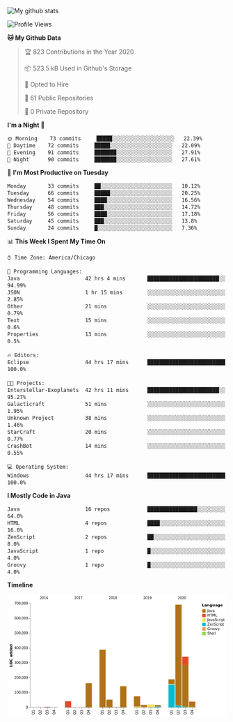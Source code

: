 ![My github stats](https://github-readme-stats.vercel.app/api?username=romvoid95&theme=gruvbox&include_all_commits=true&show_icons=true")

<!--START_SECTION:waka-->
![Profile Views](http://img.shields.io/badge/Profile%20Views-0-blue)

**🐱 My Github Data** 

> 🏆 823 Contributions in the Year 2020
 > 
> 📦 523.5 kB Used in Github's Storage 
 > 
> 💼 Opted to Hire
 > 
> 📜 61 Public Repositories
 > 
> 🔑 0 Private Repository 
 > 
**I'm a Night 🦉** 

```text
🌞 Morning    73 commits     █████░░░░░░░░░░░░░░░░░░░░   22.39% 
🌆 Daytime    72 commits     █████░░░░░░░░░░░░░░░░░░░░   22.09% 
🌃 Evening    91 commits     ███████░░░░░░░░░░░░░░░░░░   27.91% 
🌙 Night      90 commits     ███████░░░░░░░░░░░░░░░░░░   27.61%

```
📅 **I'm Most Productive on Tuesday** 

```text
Monday       33 commits     ██░░░░░░░░░░░░░░░░░░░░░░░   10.12% 
Tuesday      66 commits     █████░░░░░░░░░░░░░░░░░░░░   20.25% 
Wednesday    54 commits     ████░░░░░░░░░░░░░░░░░░░░░   16.56% 
Thursday     48 commits     ███░░░░░░░░░░░░░░░░░░░░░░   14.72% 
Friday       56 commits     ████░░░░░░░░░░░░░░░░░░░░░   17.18% 
Saturday     45 commits     ███░░░░░░░░░░░░░░░░░░░░░░   13.8% 
Sunday       24 commits     █░░░░░░░░░░░░░░░░░░░░░░░░   7.36%

```


📊 **This Week I Spent My Time On** 

```text
⌚︎ Time Zone: America/Chicago

💬 Programming Languages: 
Java                     42 hrs 4 mins       ███████████████████████░░   94.99% 
JSON                     1 hr 15 mins        ░░░░░░░░░░░░░░░░░░░░░░░░░   2.85% 
Other                    21 mins             ░░░░░░░░░░░░░░░░░░░░░░░░░   0.79% 
Text                     15 mins             ░░░░░░░░░░░░░░░░░░░░░░░░░   0.6% 
Properties               13 mins             ░░░░░░░░░░░░░░░░░░░░░░░░░   0.5%

🔥 Editors: 
Eclipse                  44 hrs 17 mins      █████████████████████████   100.0%

🐱‍💻 Projects: 
Interstellar-Exoplanets  42 hrs 11 mins      ███████████████████████░░   95.27% 
Galacticraft             51 mins             ░░░░░░░░░░░░░░░░░░░░░░░░░   1.95% 
Unknown Project          38 mins             ░░░░░░░░░░░░░░░░░░░░░░░░░   1.46% 
StarCraft                20 mins             ░░░░░░░░░░░░░░░░░░░░░░░░░   0.77% 
CrashBot                 14 mins             ░░░░░░░░░░░░░░░░░░░░░░░░░   0.55%

💻 Operating System: 
Windows                  44 hrs 17 mins      █████████████████████████   100.0%

```

**I Mostly Code in Java** 

```text
Java                     16 repos            ████████████████░░░░░░░░░   64.0% 
HTML                     4 repos             ████░░░░░░░░░░░░░░░░░░░░░   16.0% 
ZenScript                2 repos             ██░░░░░░░░░░░░░░░░░░░░░░░   8.0% 
JavaScript               1 repo              █░░░░░░░░░░░░░░░░░░░░░░░░   4.0% 
Groovy                   1 repo              █░░░░░░░░░░░░░░░░░░░░░░░░   4.0%

```


**Timeline**

![Chart not found](https://github.com/ROMVoid95/ROMVoid95/blob/master/charts/bar_graph.png) 


<!--END_SECTION:waka-->
